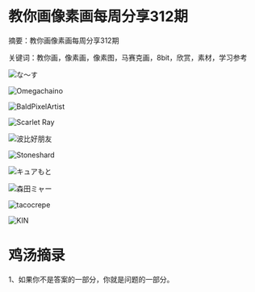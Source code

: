 # 教你画像素画每周分享312期


摘要：教你画像素画每周分享312期

关键词：教你画，像素画，像素图，马赛克画，8bit，欣赏，素材，学习参考


![な〜す](https://files.mdnice.com/user/10493/723ab37f-f61d-448b-bfa3-17a9a5524f22.png)

![Omegachaino](https://files.mdnice.com/user/10493/556a01f1-d992-4480-b680-eb711083ed27.png)


![BaldPixelArtist](https://files.mdnice.com/user/10493/0efc89b6-3dd3-40a2-a4f2-d0321977854c.png)

![Scarlet Ray](https://files.mdnice.com/user/10493/0fc9efea-b443-46b6-8ad1-6bb554d85cdb.png)


![波比好朋友](https://files.mdnice.com/user/10493/b5625312-e92b-465f-bc01-dba15433fe75.png)


![Stoneshard](https://files.mdnice.com/user/10493/dea14587-20b6-43e5-8564-8d8183120069.png)


![キュアもと](https://files.mdnice.com/user/10493/e8b5778c-e25d-4432-8625-f00944526433.png)


![森田ミャー](https://files.mdnice.com/user/10493/489d8ca7-fa43-49e6-b596-4b202f932440.png)


![tacocrepe](https://files.mdnice.com/user/10493/3b6c7856-59f2-4d62-94f6-911a5b547f42.png)


![KIN](https://files.mdnice.com/user/10493/f4770a82-913e-4708-ac69-1dd2b6ba761e.png)


# 鸡汤摘录

1、如果你不是答案的一部分，你就是问题的一部分。